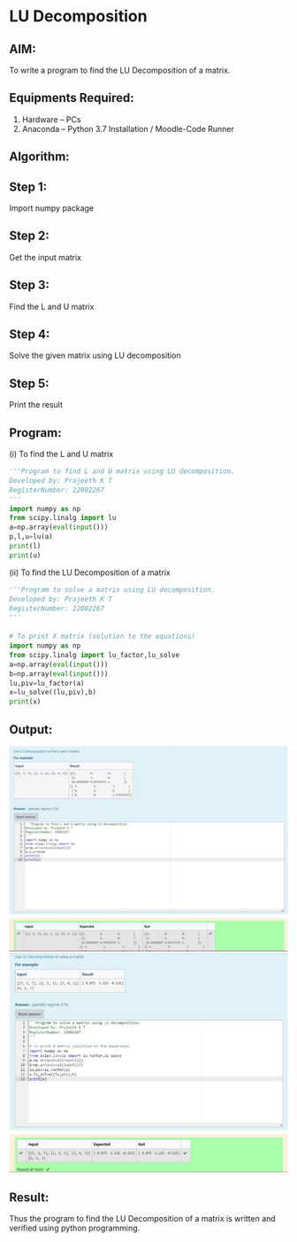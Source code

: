# LU Decomposition 

## AIM:
To write a program to find the LU Decomposition of a matrix.

## Equipments Required:
1. Hardware – PCs
2. Anaconda – Python 3.7 Installation / Moodle-Code Runner

## Algorithm:

## Step 1:
Import numpy package
## Step 2:
Get the input matrix
## Step 3:
Find the L and U matrix
## Step 4:
Solve the given matrix using LU decomposition
## Step 5:
Print the result

## Program:
(i) To find the L and U matrix
```python
'''Program to find L and U matrix using LU decomposition.
Developed by: Prajeeth K T
RegisterNumber: 22002267
'''
import numpy as np
from scipy.linalg import lu
a=np.array(eval(input()))
p,l,u=lu(a)
print(l)
print(u)
```
(ii) To find the LU Decomposition of a matrix
```python
'''Program to solve a matrix using LU decomposition.
Developed by: Prajeeth K T
RegisterNumber: 22002267
'''

# To print X matrix (solution to the equations)
import numpy as np
from scipy.linalg import lu_factor,lu_solve
a=np.array(eval(input()))
b=np.array(eval(input()))
lu,piv=lu_factor(a)
x=lu_solve((lu,piv),b)
print(x)
```

## Output:
![lu decomposition](./Lu%20matrix.jpg)
![](./Lu%20solve.jpg)

## Result:
Thus the program to find the LU Decomposition of a matrix is written and verified using python programming.

